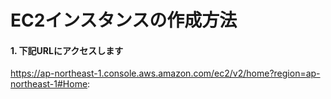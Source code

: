 # EC2インスタンスの作成方法
#### 1. 下記URLにアクセスします
https://ap-northeast-1.console.aws.amazon.com/ec2/v2/home?region=ap-northeast-1#Home:
